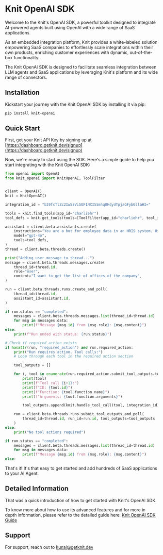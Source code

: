 # Knit OpenAI SDK

Welcome to the Knit's OpenAI SDK, a powerful toolkit designed to integrate AI-powered agents built using OpenAI with a wide range of SaaS applications. 

As an embedded integration platform, Knit provides a white-labeled solution empowering SaaS companies to effortlessly scale integrations within their own products, enriching customer experiences with dynamic, out-of-the-box functionality.

The Knit OpenAI SDK is designed to facilitate seamless integration between LLM agents and SaaS applications by leveraging Knit's platform and its wide range of connectors. 

## Installation

Kickstart your journey with the Knit OpenAI SDK by installing it via pip:

```bash
pip install knit-openai
```

## Quick Start

First, get your Knit API Key by signing up at [https://dashboard.getknit.dev/signup](https://dashboard.getknit.dev/signup)

Now, we're ready to start using the SDK. Here's a simple guide to help you start integrating with the Knit OpenAI SDK:

```python
from openai import OpenAI
from knit_openai import KnitOpenAI, ToolFilter


client = OpenAI()
knit = KnitOpenAI()

integration_id = "b29fcTlZc2IwSzViSUF1NXI5SmhqOHdydTpjaGFybGllaHI="

tools = knit.find_tools(app_id="charliehr")
tool_defs = knit.get_tools(tools=[ToolFilter(app_id="charliehr", tool_ids=[tool.tool_id for tool in tools])])

assistant = client.beta.assistants.create(
    instructions="You are a bot for employee data in an HRIS system. Use the provided functions to answer questions",
    model="gpt-4o",
    tools=tool_defs,
)
thread = client.beta.threads.create()

print("Adding user message to thread...")
message = client.beta.threads.messages.create(
    thread_id=thread.id,
    role="user",
    content="I want to get the list of offices of the company",
)

run = client.beta.threads.runs.create_and_poll(
    thread_id=thread.id,
    assistant_id=assistant.id,
)

if run.status == "completed":
    messages = client.beta.threads.messages.list(thread_id=thread.id)
    for msg in messages.data:
        print(f"Message {msg.id} from {msg.role}: {msg.content}")
else:
    print(f"Run ended with status: {run.status}")

# Check if required_action exists
if hasattr(run, "required_action") and run.required_action:
    print("Run requires action. Tool calls:")
    # Loop through each tool in the required action section

    tool_outputs = []

    for i, tool in enumerate(run.required_action.submit_tool_outputs.tool_calls):
        print(tool)
        print(f"Tool call {i+1}:")
        print(f"ID: {tool.id}")
        print(f"Function: {tool.function.name}")
        print(f"Arguments: {tool.function.arguments}")

        tool_outputs.append(knit.handle_tool_call(tool, integration_id))

    run = client.beta.threads.runs.submit_tool_outputs_and_poll(
        thread_id=thread.id, run_id=run.id, tool_outputs=tool_outputs
    )
else:
    print("No tool actions required")

if run.status == "completed":
    messages = client.beta.threads.messages.list(thread_id=thread.id)
    for msg in messages.data:
        print(f"Message {msg.id} from {msg.role}: {msg.content}")
else:
```

That's it! It's that easy to get started and add hundreds of SaaS applications to your AI Agent. 

## Detailed Information
That was a quick introduction of how to get started with Knit's OpenAI SDK. 

To know more about how to use its advanced features and for more in depth information, please refer to the detailed guide here: [Knit OpenAI SDK Guide](https://developers.getknit.dev/docs/knit-ai-openai-sdk)

## Support

For support, reach out to kunal@getknit.dev